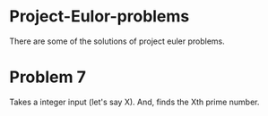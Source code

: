 # Project-Eulor-problems
There are some of the solutions of project euler problems.

# Problem 7
Takes a integer input (let's say X). And, finds the Xth prime number.
